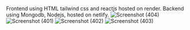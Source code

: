 Frontend using HTML tailwind css and reactjs hosted on render. Backend using Mongodb, Nodejs, hosted on netlify.
![Screenshot (404)](https://github.com/zapshooter/moviesbrew_frontend/assets/92568875/82305e9f-6f83-4ae3-980c-f4f617f029f8)
![Screenshot (401)](https://github.com/zapshooter/moviesbrew_frontend/assets/92568875/216bc84b-73f2-4f17-bdc9-be14742d7490)
![Screenshot (402)](https://github.com/zapshooter/moviesbrew_frontend/assets/92568875/d84d7c0d-0e20-4b2a-a763-3942153680e6)
![Screenshot (403)](https://github.com/zapshooter/moviesbrew_frontend/assets/92568875/b42b593d-02d3-41c3-9b4d-65219bd67938)
